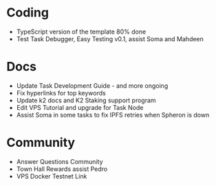 # Coding
- TypeScript version of the template 80% done
- Test Task Debugger, Easy Testing v0.1, assist Soma and Mahdeen
# Docs
- Update Task Development Guide - and more ongoing
- Fix hyperlinks for top keywords
- Update k2 docs and K2 Staking support program
- Edit VPS Tutorial and upgrade for Task Node
- Assist Soma in some tasks to fix IPFS retries when Spheron is down

# Community
- Answer Questions Community
- Town Hall Rewards assist Pedro
- VPS Docker Testnet Link